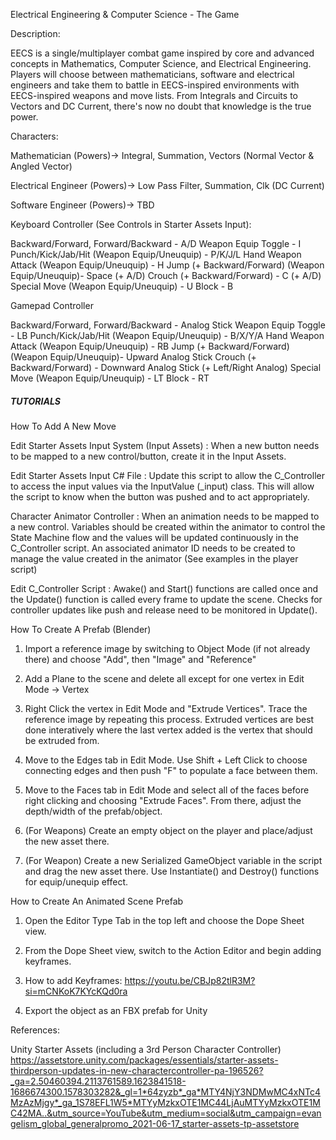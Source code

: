 Electrical Engineering & Computer Science - The Game

Description:

EECS is a single/multiplayer combat game inspired by core and advanced concepts in Mathematics, Computer Science, and Electrical Engineering.
Players will choose between mathematicians, software and electrical engineers and take them to battle in EECS-inspired environments with EECS-inspired weapons and move lists.
From Integrals and Circuits to Vectors and DC Current, there's now no doubt that knowledge is the true power.


Characters:

Mathematician 
(Powers)-> Integral, Summation, Vectors (Normal Vector & Angled Vector)

Electrical Engineer 
(Powers)-> Low Pass Filter, Summation, Clk (DC Current)

Software Engineer
(Powers)-> TBD


Keyboard Controller (See Controls in Starter Assets Input):

Backward/Forward, Forward/Backward 		- A/D
Weapon Equip Toggle				- I
Punch/Kick/Jab/Hit (Weapon Equip/Uneuquip)	- P/K/J/L
Hand Weapon Attack (Weapon Equip/Uneuquip)	- H
Jump (+ Backward/Forward) (Weapon Equip/Uneuquip)- Space (+ A/D)
Crouch	(+ Backward/Forward)			- C (+ A/D)
Special Move (Weapon Equip/Uneuquip)		- U
Block						- B

Gamepad Controller

Backward/Forward, Forward/Backward 		- Analog Stick
Weapon Equip Toggle				- LB
Punch/Kick/Jab/Hit (Weapon Equip/Uneuquip)	- B/X/Y/A
Hand Weapon Attack (Weapon Equip/Uneuquip)	- RB
Jump (+ Backward/Forward) (Weapon Equip/Uneuquip)- Upward Analog Stick
Crouch	(+ Backward/Forward)			- Downward Analog Stick (+ Left/Right Analog)
Special Move (Weapon Equip/Uneuquip)		- LT
Block						- RT



##### TUTORIALS #####

How To Add A New Move


Edit Starter Assets Input System (Input Assets) : When a new button needs to be mapped to a new control/button, create it in the Input Assets.

Edit Starter Assets Input C# File : Update this script to allow the C_Controller to access the input values via the InputValue (_input) class. This will allow the script to know when the button was pushed and to act appropriately.

Character Animator Controller : When an animation needs to be mapped to a new control. Variables should be created within the animator to control the State Machine flow and the values will be updated continuously in the C_Controller script. An associated animator ID needs to be created to manage the value created in the animator (See examples in the player script)

Edit C_Controller Script : Awake() and Start() functions are called once and the Update() function is called every frame to update the scene. Checks for controller updates like push and release need to be monitored in Update().


How To Create A Prefab (Blender)

1. Import a reference image by switching to Object Mode (if not already there) and choose "Add", then "Image" and "Reference"

2. Add a Plane to the scene and delete all except for one vertex in Edit Mode -> Vertex

3. Right Click the vertex in Edit Mode and "Extrude Vertices". Trace the reference image by repeating this process. Extruded vertices are best done interatively where the last vertex added is the vertex that should be extruded from.

4. Move to the Edges tab in Edit Mode. Use Shift + Left Click to choose connecting edges and then push "F" to populate a face between them.

5. Move to the Faces tab in Edit Mode and select all of the faces before right clicking and choosing "Extrude Faces". From there, adjust the depth/width of the prefab/object.

6. (For Weapons) Create an empty object on the player and place/adjust the new asset there.

7. (For Weapon) Create a new Serialized GameObject variable in the script and drag the new asset there. Use Instantiate() and Destroy() functions for equip/unequip effect.



How to Create An Animated Scene Prefab

1. Open the Editor Type Tab in the top left and choose the Dope Sheet view.

2. From the Dope Sheet view, switch to the Action Editor and begin adding keyframes.

3. How to add Keyframes: https://youtu.be/CBJp82tlR3M?si=mCNKoK7KYcKQd0ra

4. Export the object as an FBX prefab for Unity



References:

Unity Starter Assets (including a 3rd Person Character Controller)
https://assetstore.unity.com/packages/essentials/starter-assets-thirdperson-updates-in-new-charactercontroller-pa-196526?_ga=2.50460394.2113761589.1623841518-1686674300.1578303282&_gl=1*64zyzb*_ga*MTY4NjY3NDMwMC4xNTc4MzAzMjgy*_ga_1S78EFL1W5*MTYyMzkxOTE1MC44LjAuMTYyMzkxOTE1MC42MA..&utm_source=YouTube&utm_medium=social&utm_campaign=evangelism_global_generalpromo_2021-06-17_starter-assets-tp-assetstore
